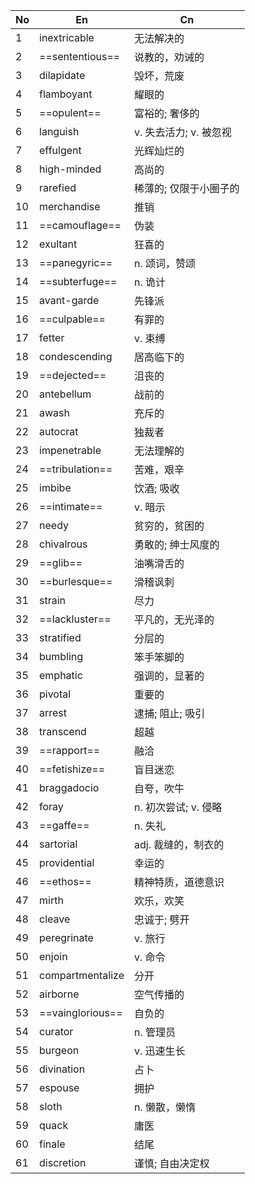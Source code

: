 
| No  | En               | Cn              |
| --- | ---------------- | --------------- |
| 1   | inextricable     | 无法解决的           |
| 2   | ==sententious==  | 说教的，劝诫的         |
| 3   | dilapidate       | 毁坏，荒废           |
| 4   | flamboyant       | 耀眼的             |
| 5   | ==opulent==      | 富裕的; 奢侈的        |
| 6   | languish         | v. 失去活力; v. 被忽视 |
| 7   | effulgent        | 光辉灿烂的           |
| 8   | high-minded      | 高尚的             |
| 9   | rarefied         | 稀薄的; 仅限于小圈子的    |
| 10  | merchandise      | 推销              |
| 11  | ==camouflage==   | 伪装              |
| 12  | exultant         | 狂喜的             |
| 13  | ==panegyric==    | n. 颂词，赞颂        |
| 14  | ==subterfuge==   | n. 诡计           |
| 15  | avant-garde      | 先锋派             |
| 16  | ==culpable==     | 有罪的             |
| 17  | fetter           | v. 束缚           |
| 18  | condescending    | 居高临下的           |
| 19  | ==dejected==     | 沮丧的             |
| 20  | antebellum       | 战前的             |
| 21  | awash            | 充斥的             |
| 22  | autocrat         | 独裁者             |
| 23  | impenetrable     | 无法理解的           |
| 24  | ==tribulation==  | 苦难，艰辛           |
| 25  | imbibe           | 饮酒;  吸收         |
| 26  | ==intimate==     | v. 暗示           |
| 27  | needy            | 贫穷的，贫困的         |
| 28  | chivalrous       | 勇敢的; 绅士风度的      |
| 29  | ==glib==         | 油嘴滑舌的           |
| 30  | ==burlesque==    | 滑稽讽刺            |
| 31  | strain           | 尽力              |
| 32  | ==lackluster==   | 平凡的，无光泽的        |
| 33  | stratified       | 分层的             |
| 34  | bumbling         | 笨手笨脚的           |
| 35  | emphatic         | 强调的，显著的         |
| 36  | pivotal          | 重要的             |
| 37  | arrest           | 逮捕; 阻止; 吸引      |
| 38  | transcend        | 超越              |
| 39  | ==rapport==      | 融洽              |
| 40  | ==fetishize==    | 盲目迷恋            |
| 41  | braggadocio      | 自夸，吹牛           |
| 42  | foray            | n. 初次尝试; v. 侵略  |
| 43  | ==gaffe==        | n. 失礼           |
| 44  | sartorial        | adj. 裁缝的，制衣的    |
| 45  | providential     | 幸运的             |
| 46  | ==ethos==        | 精神特质，道德意识       |
| 47  | mirth            | 欢乐，欢笑           |
| 48  | cleave           | 忠诚于;  劈开        |
| 49  | peregrinate      | v. 旅行           |
| 50  | enjoin           | v. 命令           |
| 51  | compartmentalize | 分开              |
| 52  | airborne         | 空气传播的           |
| 53  | ==vainglorious== | 自负的             |
| 54  | curator          | n. 管理员          |
| 55  | burgeon          | v. 迅速生长         |
| 56  | divination       | 占卜              |
| 57  | espouse          | 拥护              |
| 58  | sloth            | n. 懒散，懒惰        |
| 59  | quack            | 庸医              |
| 60  | finale           | 结尾              |
| 61  | discretion       | 谨慎; 自由决定权       |
